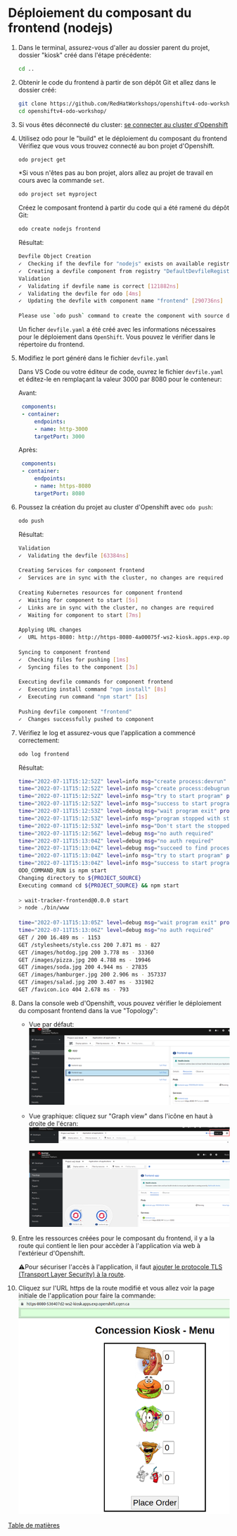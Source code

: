 # Déploiement du composant du frontend (nodejs)

1. Dans le terminal, assurez-vous d'aller au dossier parent du projet, dossier "kiosk" créé dans l'étape précédente:
    ```bash
    cd ..
    ```
2. Obtenir le code du frontend à partir de son dépôt Git et allez dans le dossier créé:
    ```bash
    git clone https://github.com/RedHatWorkshops/openshiftv4-odo-workshop.git
    cd openshiftv4-odo-workshop/
    ```
3. Si vous êtes déconnecté du cluster: [se connecter au cluster d'Openshift](../../Outils/ODO/README.md#se-connecter-au-cluster-dopenshift)
   

4. Utilisez odo pour le "build" et le déploiement du composant du frontend
    Vérifiez que vous vous trouvez connecté au bon projet d'Openshift.
    ```bash
    odo project get
    ```
    *Si vous n'êtes pas au bon projet, alors allez au projet de travail en cours avec la commande `set`.
    ```bash
    odo project set myproject
    ```
    Créez le composant frontend à partir du code qui a été ramené du dépôt Git:
    ```bash
    odo create nodejs frontend
    ```
    Résultat:
    ```bash
    Devfile Object Creation
    ✓  Checking if the devfile for "nodejs" exists on available registries [89367ns]
    ✓  Creating a devfile component from registry "DefaultDevfileRegistry" [1s]
    Validation
    ✓  Validating if devfile name is correct [121882ns]
    ✓  Validating the devfile for odo [4ms]
    ✓  Updating the devfile with component name "frontend" [290736ns]

    Please use `odo push` command to create the component with source deployed
    ```
    Un ficher `devfile.yaml` a été créé avec les informations nécessaires pour le déploiement dans `OpenShift`. Vous pouvez le vérifier dans le répertoire du frontend.
   
5. Modifiez le port généré dans le fichier `devfile.yaml`

   Dans VS Code ou votre éditeur de code, ouvrez le fichier `devfile.yaml` et éditez-le en remplaçant la valeur 3000 par 8080 pour le conteneur:

   Avant:
   ```yaml
    components:
    - container:
        endpoints:
        - name: http-3000
        targetPort: 3000    
   ```
   Après:
   ```yaml
    components:
    - container:
        endpoints:
        - name: https-8080
        targetPort: 8080     
   ```

6. Poussez la création du projet au cluster d'Openshift avec `odo push`:
    ```bash
    odo push
    ```
    Résultat:
    ```bash
    Validation
    ✓  Validating the devfile [63384ns]

    Creating Services for component frontend
    ✓  Services are in sync with the cluster, no changes are required

    Creating Kubernetes resources for component frontend
    ✓  Waiting for component to start [5s]
    ✓  Links are in sync with the cluster, no changes are required
    ✓  Waiting for component to start [7ms]

    Applying URL changes
    ✓  URL https-8080: http://https-8080-4a00075f-ws2-kiosk.apps.exp.openshift.cqen.ca/ created

    Syncing to component frontend
    ✓  Checking files for pushing [1ms]
    ✓  Syncing files to the component [3s]

    Executing devfile commands for component frontend
    ✓  Executing install command "npm install" [8s]
    ✓  Executing run command "npm start" [1s]

    Pushing devfile component "frontend"
    ✓  Changes successfully pushed to component
    ```
7. Vérifiez le log et assurez-vous que l'application a commencé correctement:
    ```bash
    odo log frontend
    ```
    Résultat:
    ```bash
    time="2022-07-11T15:12:52Z" level=info msg="create process:devrun" 
    time="2022-07-11T15:12:52Z" level=info msg="create process:debugrun" 
    time="2022-07-11T15:12:52Z" level=info msg="try to start program" program=devrun 
    time="2022-07-11T15:12:52Z" level=info msg="success to start program" program=devrun 
    time="2022-07-11T15:12:53Z" level=debug msg="wait program exit" program=devrun 
    time="2022-07-11T15:12:53Z" level=info msg="program stopped with status:exit status 0" program=devrun 
    time="2022-07-11T15:12:53Z" level=info msg="Don't start the stopped program because its autorestart flag is false" program=devrun 
    time="2022-07-11T15:12:56Z" level=debug msg="no auth required" 
    time="2022-07-11T15:13:04Z" level=debug msg="no auth required" 
    time="2022-07-11T15:13:04Z" level=debug msg="succeed to find process:devrun" 
    time="2022-07-11T15:13:04Z" level=info msg="try to start program" program=devrun 
    time="2022-07-11T15:13:04Z" level=info msg="success to start program" program=devrun 
    ODO_COMMAND_RUN is npm start
    Changing directory to ${PROJECT_SOURCE}
    Executing command cd ${PROJECT_SOURCE} && npm start

    > wait-tracker-frontend@0.0.0 start
    > node ./bin/www

    time="2022-07-11T15:13:05Z" level=debug msg="wait program exit" program=devrun 
    time="2022-07-11T15:13:06Z" level=debug msg="no auth required" 
    GET / 200 16.489 ms - 1153
    GET /stylesheets/style.css 200 7.871 ms - 827
    GET /images/hotdog.jpg 200 3.778 ms - 33360
    GET /images/pizza.jpg 200 4.788 ms - 19946
    GET /images/soda.jpg 200 4.944 ms - 27835
    GET /images/hamburger.jpg 200 2.906 ms - 357337
    GET /images/salad.jpg 200 3.407 ms - 331982
    GET /favicon.ico 404 2.678 ms - 793
    ```

8. Dans la console web d'Openshift, vous pouvez vérifier le déploiement du composant frontend dans la vue "Topology":

   - Vue par défaut:
        ![ocp-console-web-frontend-kiosk-deploye-vue-defaut](images/oc-web-console-kiosk-frontend-backend-default-view.png)
   - Vue graphique: cliquez sur "Graph view" dans l'icône en haut à droite de l'écran:
        ![ocp-console-web-options-vue-topology](../Commun/images/ocp-web-console-topology-views.png)

        ![ocp-console-web-frontend-kiosk-deploye](images/oc-web-console-kiosk-backend-frontend-deployed.png)

9.  Entre les ressources créées pour le composant du frontend, il y a la route qui contient le lien pour accèder à l'application via web à l'extérieur d'Openshift.
   
    :warning:Pour sécuriser l'accès à l'application, il faut [ajouter le protocole TLS (Transport Layer Security) à la route](../Commun/Ajout-Securite-SSL-a-LApplication.md).

10. Cliquez sur l'URL https de la route modifié et vous allez voir la page initiale de l'application pour faire la commande:
   ![kiosk-ui-faire-commande](images/kiosk-ui-home.png)


[Table de matières](README.md)